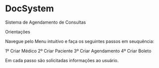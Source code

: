 # DocSystem
 Sistema de Agendamento de Consultas

Orientações

Navegue pelo Menu intuitivo e faça os seguintes passos em seuquência:

1º Criar Médico
2º Criar Paciente
3º Criar Agendamento
4º Criar Boleto

Em cada passo são solicitadas informações ao usuário.


